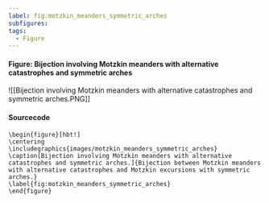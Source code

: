 ```yaml
---
label: fig:motzkin_meanders_symmetric_arches
subfigures:
tags:
  - Figure
---
```

#### Figure: Bijection involving Motzkin meanders with alternative catastrophes and symmetric arches

![[Bijection involving Motzkin meanders with alternative catastrophes and symmetric arches.PNG]]

#### Sourcecode

```
\begin{figure}[hbt!]
\centering
\includegraphics{images/motzkin_meanders_symmetric_arches}
\caption[Bijection involving Motzkin meanders with alternative catastrophes and symmetric arches.]{Bijection between Motzkin meanders with alternative catastrophes and Motzkin excursions with symmetric arches.}
\label{fig:motzkin_meanders_symmetric_arches}
\end{figure}
```